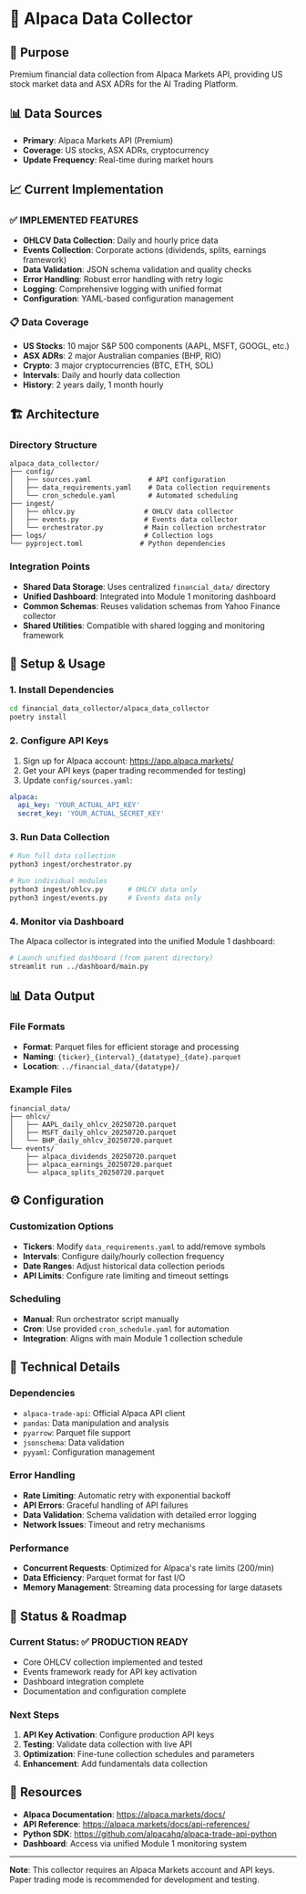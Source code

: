 # 🚀 Alpaca Data Collector

## 🎯 Purpose
Premium financial data collection from Alpaca Markets API, providing US stock market data and ASX ADRs for the AI Trading Platform.

## 📊 Data Sources
- **Primary**: Alpaca Markets API (Premium)
- **Coverage**: US stocks, ASX ADRs, cryptocurrency
- **Update Frequency**: Real-time during market hours

## 📈 Current Implementation

### ✅ **IMPLEMENTED FEATURES**
- **OHLCV Data Collection**: Daily and hourly price data
- **Events Collection**: Corporate actions (dividends, splits, earnings framework)
- **Data Validation**: JSON schema validation and quality checks
- **Error Handling**: Robust error handling with retry logic
- **Logging**: Comprehensive logging with unified format
- **Configuration**: YAML-based configuration management

### 📋 **Data Coverage**
- **US Stocks**: 10 major S&P 500 components (AAPL, MSFT, GOOGL, etc.)
- **ASX ADRs**: 2 major Australian companies (BHP, RIO)
- **Crypto**: 3 major cryptocurrencies (BTC, ETH, SOL)
- **Intervals**: Daily and hourly data collection
- **History**: 2 years daily, 1 month hourly

## 🏗️ **Architecture**

### **Directory Structure**
```
alpaca_data_collector/
├── config/
│   ├── sources.yaml              # API configuration
│   ├── data_requirements.yaml    # Data collection requirements
│   └── cron_schedule.yaml        # Automated scheduling
├── ingest/
│   ├── ohlcv.py                 # OHLCV data collector
│   ├── events.py                # Events data collector
│   └── orchestrator.py          # Main collection orchestrator
├── logs/                        # Collection logs
└── pyproject.toml              # Python dependencies
```

### **Integration Points**
- **Shared Data Storage**: Uses centralized `financial_data/` directory
- **Unified Dashboard**: Integrated into Module 1 monitoring dashboard
- **Common Schemas**: Reuses validation schemas from Yahoo Finance collector
- **Shared Utilities**: Compatible with shared logging and monitoring framework

## 🚀 **Setup & Usage**

### **1. Install Dependencies**
```bash
cd financial_data_collector/alpaca_data_collector
poetry install
```

### **2. Configure API Keys**
1. Sign up for Alpaca account: https://app.alpaca.markets/
2. Get your API keys (paper trading recommended for testing)
3. Update `config/sources.yaml`:
```yaml
alpaca:
  api_key: 'YOUR_ACTUAL_API_KEY'
  secret_key: 'YOUR_ACTUAL_SECRET_KEY'
```

### **3. Run Data Collection**
```bash
# Run full data collection
python3 ingest/orchestrator.py

# Run individual modules
python3 ingest/ohlcv.py      # OHLCV data only
python3 ingest/events.py     # Events data only
```

### **4. Monitor via Dashboard**
The Alpaca collector is integrated into the unified Module 1 dashboard:
```bash
# Launch unified dashboard (from parent directory)
streamlit run ../dashboard/main.py
```

## 📊 **Data Output**

### **File Formats**
- **Format**: Parquet files for efficient storage and processing
- **Naming**: `{ticker}_{interval}_{datatype}_{date}.parquet`
- **Location**: `../financial_data/{datatype}/`

### **Example Files**
```
financial_data/
├── ohlcv/
│   ├── AAPL_daily_ohlcv_20250720.parquet
│   ├── MSFT_daily_ohlcv_20250720.parquet
│   └── BHP_daily_ohlcv_20250720.parquet
└── events/
    ├── alpaca_dividends_20250720.parquet
    ├── alpaca_earnings_20250720.parquet
    └── alpaca_splits_20250720.parquet
```

## ⚙️ **Configuration**

### **Customization Options**
- **Tickers**: Modify `data_requirements.yaml` to add/remove symbols
- **Intervals**: Configure daily/hourly collection frequency
- **Date Ranges**: Adjust historical data collection periods
- **API Limits**: Configure rate limiting and timeout settings

### **Scheduling**
- **Manual**: Run orchestrator script manually
- **Cron**: Use provided `cron_schedule.yaml` for automation
- **Integration**: Aligns with main Module 1 collection schedule

## 🔧 **Technical Details**

### **Dependencies**
- `alpaca-trade-api`: Official Alpaca API client
- `pandas`: Data manipulation and analysis
- `pyarrow`: Parquet file support
- `jsonschema`: Data validation
- `pyyaml`: Configuration management

### **Error Handling**
- **Rate Limiting**: Automatic retry with exponential backoff
- **API Errors**: Graceful handling of API failures
- **Data Validation**: Schema validation with detailed error logging
- **Network Issues**: Timeout and retry mechanisms

### **Performance**
- **Concurrent Requests**: Optimized for Alpaca's rate limits (200/min)
- **Data Efficiency**: Parquet format for fast I/O
- **Memory Management**: Streaming data processing for large datasets

## 🚦 **Status & Roadmap**

### **Current Status**: ✅ **PRODUCTION READY**
- Core OHLCV collection implemented and tested
- Events framework ready for API key activation
- Dashboard integration complete
- Documentation and configuration complete

### **Next Steps**
1. **API Key Activation**: Configure production API keys
2. **Testing**: Validate data collection with live API
3. **Optimization**: Fine-tune collection schedules and parameters
4. **Enhancement**: Add fundamentals data collection

## 🔗 **Resources**
- **Alpaca Documentation**: https://alpaca.markets/docs/
- **API Reference**: https://alpaca.markets/docs/api-references/
- **Python SDK**: https://github.com/alpacahq/alpaca-trade-api-python
- **Dashboard**: Access via unified Module 1 monitoring system

---

**Note**: This collector requires an Alpaca Markets account and API keys. Paper trading mode is recommended for development and testing. 
